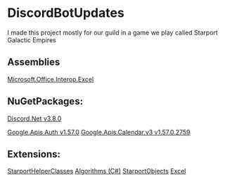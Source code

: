 # DiscordBotUpdates


I made this project mostly for our guild in a game we play called Starport Galactic Empires

<h2>
  Assemblies
</h2>
<a href="https://www.nuget.org/packages/Microsoft.Office.Interop.Excel">Microsoft.Office.Interop.Excel</a>

<h2>
  NuGetPackages: 
</h2>
<p>
<a href="https://github.com/discord-net/Discord.Net">Discord.Net v3.8.0</a>
  </p>
<a href="https://github.com/googleapis/google-api-dotnet-client">Google.Apis.Auth v1.57.0</a>
<a href="https://github.com/googleapis/google-api-dotnet-client">Google.Apis.Calendar.v3 v1.57.0.2759</a>

<h2>
  Extensions:
</h2>
  <a href="https://github.com/roku674/StarportHelperClasses">StarportHelperClasses</a>
  <a href="https://github.com/roku674/Algorithms-for-C-Sharp">Algorithms (C#)</a>
  <a href="https://github.com/roku674/StarportObjects">StarportObjects</a>
  <a href="https://github.com/roku674/Excel-C-Sharp">Excel</a>

  
